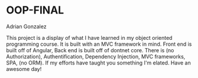 # OOP-FINAL

Adrian Gonzalez

This project is a display of what I have learned in my object oriented programming course.
It is built with an MVC framework in mind. 
Front end is built off of Angular,
Back end is built off of dontnet core.
There is (no Authorization), Authentification, Dependency Injection, MVC frameworks, SPA, (no ORM).
If my efforts have taught you something I'm elated.
Have an awesome day!
